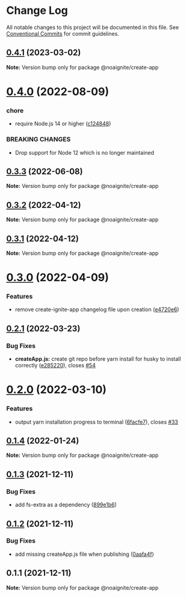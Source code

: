 # Change Log

All notable changes to this project will be documented in this file.
See [Conventional Commits](https://conventionalcommits.org) for commit guidelines.

## [0.4.1](https://github.com/noaignite/accelerator/compare/@noaignite/create-app@0.4.0...@noaignite/create-app@0.4.1) (2023-03-02)

**Note:** Version bump only for package @noaignite/create-app

# [0.4.0](https://github.com/noaignite/accelerator/compare/@noaignite/create-app@0.3.3...@noaignite/create-app@0.4.0) (2022-08-09)

### chore

- require Node.js 14 or higher ([c124848](https://github.com/noaignite/accelerator/commit/c124848d76406a2f4d6054d42e9d38fef08b7e3c))

### BREAKING CHANGES

- Drop support for Node 12 which is no longer maintained

## [0.3.3](https://github.com/noaignite/accelerator/compare/@noaignite/create-app@0.3.2...@noaignite/create-app@0.3.3) (2022-06-08)

**Note:** Version bump only for package @noaignite/create-app

## [0.3.2](https://github.com/noaignite/accelerator/compare/@noaignite/create-app@0.3.1...@noaignite/create-app@0.3.2) (2022-04-12)

**Note:** Version bump only for package @noaignite/create-app

## [0.3.1](https://github.com/noaignite/accelerator/compare/@noaignite/create-app@0.3.0...@noaignite/create-app@0.3.1) (2022-04-12)

**Note:** Version bump only for package @noaignite/create-app

# [0.3.0](https://github.com/noaignite/accelerator/compare/@noaignite/create-app@0.2.1...@noaignite/create-app@0.3.0) (2022-04-09)

### Features

- remove create-ignite-app changelog file upon creation ([e4720e6](https://github.com/noaignite/accelerator/commit/e4720e65d1bee965f97c57d23bdf7eff029b5409))

## [0.2.1](https://github.com/noaignite/accelerator/compare/@noaignite/create-app@0.2.0...@noaignite/create-app@0.2.1) (2022-03-23)

### Bug Fixes

- **createApp.js:** create git repo before yarn install for husky to install correctly ([e285220](https://github.com/noaignite/accelerator/commit/e2852207c733344bead63f5b6c779c018e912575)), closes [#54](https://github.com/noaignite/accelerator/issues/54)

# [0.2.0](https://github.com/noaignite/accelerator/compare/@noaignite/create-app@0.1.4...@noaignite/create-app@0.2.0) (2022-03-10)

### Features

- output yarn installation progress to terminal ([6facfe7](https://github.com/noaignite/accelerator/commit/6facfe7ec7fefc0132d1fa1c99ddeeb59aa767ee)), closes [#33](https://github.com/noaignite/accelerator/issues/33)

## [0.1.4](https://github.com/noaignite/accelerator/compare/@noaignite/create-app@0.1.3...@noaignite/create-app@0.1.4) (2022-01-24)

**Note:** Version bump only for package @noaignite/create-app

## [0.1.3](https://github.com/noaignite/accelerator/compare/@noaignite/create-app@0.1.2...@noaignite/create-app@0.1.3) (2021-12-11)

### Bug Fixes

- add fs-extra as a dependency ([899e1b6](https://github.com/noaignite/accelerator/commit/899e1b6adc020653d2f6df8d0efac8dc7d8ad6e3))

## [0.1.2](https://github.com/noaignite/accelerator/compare/@noaignite/create-app@0.1.1...@noaignite/create-app@0.1.2) (2021-12-11)

### Bug Fixes

- add missing createApp.js file when publishing ([0aafa4f](https://github.com/noaignite/accelerator/commit/0aafa4f02ffcc03a626e2032dbeee3acf5c725f3))

## 0.1.1 (2021-12-11)

**Note:** Version bump only for package @noaignite/create-app
